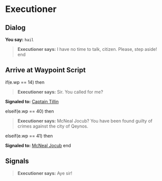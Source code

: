 # Executioner
## Dialog

**You say:** `hail`



>**Executioner says:** I have no time to talk, citizen. Please, step aside!
end

## Arrive at Waypoint Script

if(e.wp == 14) then


>**Executioner says:** Sir. You called for me?


**Signaled to:**  [Captain Tillin](/npc/1068)

elseif(e.wp == 40) then


>**Executioner says:** McNeal Jocub? You have been found guilty of crimes against the city of Qeynos.

elseif(e.wp == 41) then


**Signaled to:**  [McNeal Jocub](/npc/1099)
end

## Signals

>**Executioner says:** Aye sir!